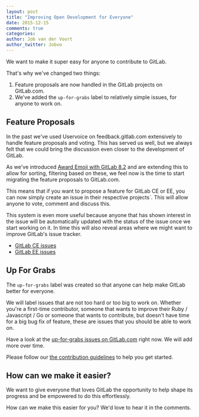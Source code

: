 ```yaml
---
layout: post
title: "Improving Open Development for Everyone"
date: 2015-12-15
comments: true
categories:
author: Job van der Voort
author_twitter: Jobvo
---
```


We want to make it super easy for anyone to contribute to GitLab.

That's why we've changed two things:

1. Feature proposals are now handled in the GitLab projects on GitLab.com.
1. We've added the `up-for-grabs` label to relatively simple issues, for anyone to work on.

<!-- more -->

## Feature Proposals

In the past we've used Uservoice on feedback.gitlab.com extensively to handle
feature proposals and voting. This has served us well, but we always felt that
we could bring the discussion even closer to the development of GitLab.

As we've introduced [Award Emoji with GitLab 8.2](https://about.gitlab.com/2015/11/22/gitlab-8-2-released/)
and are extending this to allow
for sorting, filtering based on these, we feel now is the time to start migrating
the feature proposals to GitLab.com.

This means that if you want to propose a feature for GitLab CE or EE,
you can now simply create an issue in their respective projects`.
This will allow anyone to vote, comment and discuss this.

This system is even more useful because anyone that has shown interest in the issue will be automatically updated
with the status of the issue once we start working on it. In time this will also
reveal areas where we might want to improve GitLab's issue tracker.

- [GitLab CE issues](https://gitlab.com/gitlab-org/gitlab-ce/issues)
- [GitLab EE issues](https://gitlab.com/gitlab-org/gitlab-ee/issues)

## Up For Grabs

The `up-for-grabs` label was created so that anyone can help make GitLab better
for everyone.

We will label issues that are not too hard or too big to work on.
Whether you're a first-time contributor, someone that wants to improve their
Ruby / Javascript / Go or someone that wants to contribute, but doesn't have time
for a big bug fix of feature, these are issues that you should be able to work on.

Have a look at the [up-for-grabs issues on GitLab.com](https://gitlab.com/gitlab-org/gitlab-ce/issues?milestone_id=&scope=all&sort=created_desc&state=opened&utf8=%E2%9C%93&assignee_id=&author_id=&milestone_title=&label_name=up-for-grabs)
right now. We will add more over time.

Please follow our [the contribution guidelines](https://gitlab.com/gitlab-org/gitlab-ce/blob/master/CONTRIBUTING.md) to help you get started.

## How can we make it easier?

We want to give everyone that loves GitLab the opportunity to help shape its progress and be empowered to do this effortlessly.

How can we make this easier for you? We'd love to hear it in the comments.
